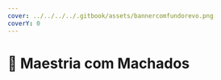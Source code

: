 ```yaml
---
cover: ../../../../.gitbook/assets/bannercomfundorevo.png
coverY: 0
---
```


# 🎩 Maestria com Machados

